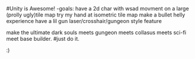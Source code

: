 #Unity is Awesome!
-goals: 
have a 2d char with wsad movment on a large (prolly ugly)tile map
try my hand at isometric tile map 
make a bullet helly experience
have a lil gun laser/crosshair/gungeon style feature

make the ultimate dark souls meets gungeon meets collasus meets sci-fi meet base builder.
#just do it. 

:)